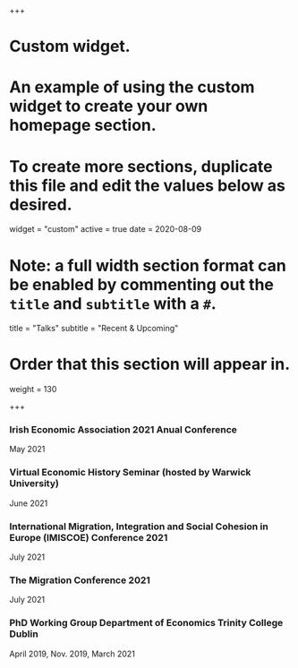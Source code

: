 +++
# Custom widget.
# An example of using the custom widget to create your own homepage section.
# To create more sections, duplicate this file and edit the values below as desired.
widget = "custom"
active = true
date = 2020-08-09

# Note: a full width section format can be enabled by commenting out the `title` and `subtitle` with a `#`.
title = "Talks"
subtitle = "Recent & Upcoming"

# Order that this section will appear in.
weight = 130

+++

### Irish Economic Association 2021 Anual Conference
May 2021

### Virtual Economic History Seminar (hosted by Warwick University) 
June 2021

### International Migration, Integration and Social Cohesion in Europe (IMISCOE) Conference 2021
July 2021

### The Migration Conference 2021 
July 2021

### PhD Working Group Department of Economics Trinity College Dublin 
April 2019, Nov. 2019, March 2021
